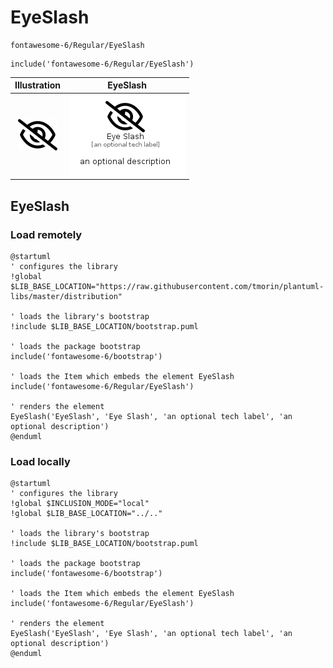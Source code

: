 # EyeSlash


```text
fontawesome-6/Regular/EyeSlash
```

```text
include('fontawesome-6/Regular/EyeSlash')
```



| Illustration | EyeSlash |
| :---: | :---: |
| ![illustration for Illustration](../../fontawesome-6/Regular/EyeSlash.png) | ![illustration for EyeSlash](../../fontawesome-6/Regular/EyeSlash.Local.png) |




## EyeSlash

### Load remotely
```plantuml
@startuml
' configures the library
!global $LIB_BASE_LOCATION="https://raw.githubusercontent.com/tmorin/plantuml-libs/master/distribution"

' loads the library's bootstrap
!include $LIB_BASE_LOCATION/bootstrap.puml

' loads the package bootstrap
include('fontawesome-6/bootstrap')

' loads the Item which embeds the element EyeSlash
include('fontawesome-6/Regular/EyeSlash')

' renders the element
EyeSlash('EyeSlash', 'Eye Slash', 'an optional tech label', 'an optional description')
@enduml
```

### Load locally
```plantuml
@startuml
' configures the library
!global $INCLUSION_MODE="local"
!global $LIB_BASE_LOCATION="../.."

' loads the library's bootstrap
!include $LIB_BASE_LOCATION/bootstrap.puml

' loads the package bootstrap
include('fontawesome-6/bootstrap')

' loads the Item which embeds the element EyeSlash
include('fontawesome-6/Regular/EyeSlash')

' renders the element
EyeSlash('EyeSlash', 'Eye Slash', 'an optional tech label', 'an optional description')
@enduml
```

